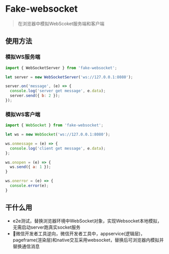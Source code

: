 # Fake-websocket

> 在浏览器中模拟WebScoket服务端和客户端


## 使用方法

### 模拟WS服务端

``` javascript
import { WebSocketServer } from 'fake-websocket';

let server = new WebSocketServer('ws://127.0.0.1:8080');

server.on('message', (e) => {
  console.log('server get message', e.data);
  server.send({ b: 2 });
});

```

### 模拟WS客户端

``` javascript
import { WebSocket } from 'fake-websocket';

let ws = new WebSocket('ws://127.0.0.1:8080');

ws.onmessage = (e) => { 
  console.log('client get message', e.data);
}; 

ws.onopen = (e) => {
  ws.send({ a: 1 });
}

ws.onerror = (e) => {
  console.error(e);
}

```

## 干什么用

- e2e测试，替换浏览器环境中WebSocket对象，实现Websocket本地模拟，无需启动server跑真实socket服务
- 微信开发者工具逆向，微信开发者工具中，appservice(逻辑层)，pageframe(渲染层)和native交互采用websocket，替换后可浏览器内模拟并替换通信消息
